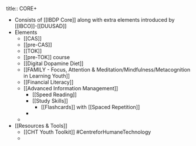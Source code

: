 title:: CORE+

- Consists of [[IBDP Core]] along with extra elements introduced by [[IBCO]]-[[DUUSAD]]
- Elements
	- [[CAS]]
	- [[pre-CAS]]
	- [[TOK]]
	- [[pre-TOK]] course
	- [[Digital Dopamine Diet]]
	- [[FAMILY - Focus, Attention & Meditation/Mindfulness/Metacognition in Learning Youth]]
	- [[Financial Literacy]]
	- [[Advanced Information Management]]
		- [[Speed Reading]]
		- [[Study Skills]]
			- [[Flashcards]] with [[Spaced Repetition]]
		-
	-
- [[Resources & Tools]]
	- [[CHT Youth Toolkit]] #CentreforHumaneTechnology
	-